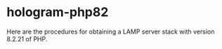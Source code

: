 # hologram-php82

Here are the procedures for obtaining a LAMP server stack with version 8.2.21 of PHP.
